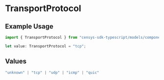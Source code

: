 # TransportProtocol

## Example Usage

```typescript
import { TransportProtocol } from "censys-sdk-typescript/models/components";

let value: TransportProtocol = "tcp";
```

## Values

```typescript
"unknown" | "tcp" | "udp" | "icmp" | "quic"
```